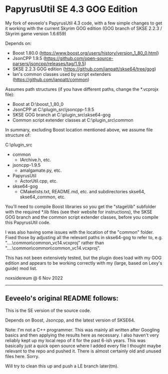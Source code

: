 # PapyrusUtil SE 4.3 GOG Edition

My fork of eeveelo's PapyrusUtil 4.3 code, with a few simple changes to get it working with the current Skyrim GOG edition (GOG branch of SKSE 2.2.3 / Skyrim game version 1.6.659)

Depends on:
  * Boost 1.80.0 (https://www.boost.org/users/history/version_1_80_0.html)
  * JsonCPP 1.9.5 (https://github.com/open-source-parsers/jsoncpp/releases/tag/1.9.5)
  * SKSE 2.2.3 GOG edition (https://github.com/ianpatt/skse64/tree/gog)
  * Ian's common classes used by script extenders (https://github.com/ianpatt/common)

Assumes path structures (if you have different paths, change the *.vcprojx file):
  * Boost at D:\boost_1_80_0
  * JsonCPP at C:\plugin_src\jsoncpp-1.9.5
  * SKSE GOG branch at C:\plugin_src\skse64-gog
  * Common script extender classes at C:\plugin_src\common

In summary, excluding Boost location mentioned above, we assume file structure of:

C:\plugin_src
   - common
     - IArchive.h, etc.
   - jsoncpp-1.9.5
     - amalgamate.py, etc.
   - PapyrusUtil
     - ActorUtil.cpp, etc.
   - skse64-gog
     - CMakelists.txt, README.md, etc. and subdirectories skse64, skse64_common, etc.

You'll need to compile Boost libraries so you get the "stage\lib" subfolder with the required *.lib files (see their website for instructions), the SKSE GOG branch and the common script extender classes, before you compile this PapyrusUtil code.

I was also having some issues with the location of the "common" folder. Fixed those by adjusting all the relevant paths in skse64-gog to refer to, e.g. "..\..\common\common_vc14.vcxproj" rather than "..\..\common\common\common_vc14.vcxproj".

This has not been extensively tested, but the plugin does load with my GOG edition and appears to be working correctly with my (large, based on Lexy's guide) mod list.

noxsidereum @ 6 Nov 2022

------------------------------------
Eeveelo's original README follows:
--------------------------------

This is the SE version of the source code.

Depends on Boost, Jsoncpp, and the latest version of SKSE64.

Note: I'm not a C++ programmer. This was mainly all written after Googling basics and then applying the results here as necessary.
I also haven't very reliably kept up my local repo of it for the past 6-ish years. This was basically just a quick open source where I added every file I thought maybe relevant to the repo and pushed it. There is almost certainly old and unused files here. Sorry.

Will try to clean this up and push a LE branch later(tm).
